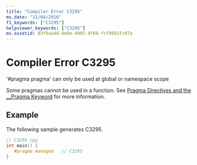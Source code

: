 ```yaml
---
title: "Compiler Error C3295"
ms.date: "11/04/2016"
f1_keywords: ["C3295"]
helpviewer_keywords: ["C3295"]
ms.assetid: 83f0aa4d-0e0a-4905-9f66-fcf9991fc07a
---
```

# Compiler Error C3295

'#pragma pragma' can only be used at global or namespace scope

Some pragmas cannot be used in a function.  See [Pragma Directives and the __Pragma Keyword](../../preprocessor/pragma-directives-and-the-pragma-keyword.md) for more information.

## Example

The following sample generates C3295.

```cpp
// C3295.cpp
int main() {
   #pragma managed   // C3295
}
```
